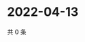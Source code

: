 # 2022-04-13

共 0 条

<!-- BEGIN WEIBO -->
<!-- 最后更新时间 Wed Apr 13 2022 19:01:05 GMT+0800 (China Standard Time) -->

<!-- END WEIBO -->

